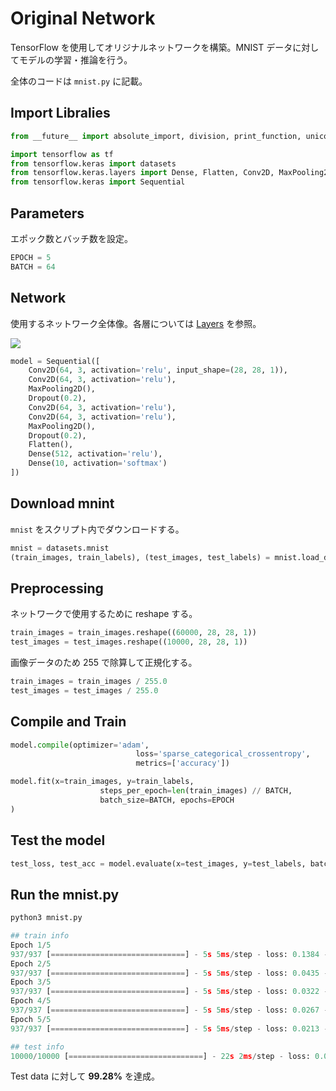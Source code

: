 # Original Network

TensorFlow を使用してオリジナルネットワークを構築。MNIST データに対してモデルの学習・推論を行う。

全体のコードは `mnist.py` に記載。

## Import Libralies

```py
from __future__ import absolute_import, division, print_function, unicode_literals

import tensorflow as tf
from tensorflow.keras import datasets
from tensorflow.keras.layers import Dense, Flatten, Conv2D, MaxPooling2D, Dropout
from tensorflow.keras import Sequential
```

## Parameters

エポック数とバッチ数を設定。

```py
EPOCH = 5
BATCH = 64
```



## Network

使用するネットワーク全体像。各層については [Layers](./Layers) を参照。

![](https://user-images.githubusercontent.com/39023477/86253506-9b948080-bbef-11ea-99b5-444d3f4f219b.jpg)

```py
model = Sequential([
  	Conv2D(64, 3, activation='relu', input_shape=(28, 28, 1)),
  	Conv2D(64, 3, activation='relu'),
  	MaxPooling2D(),
  	Dropout(0.2),
  	Conv2D(64, 3, activation='relu'),
  	Conv2D(64, 3, activation='relu'),
  	MaxPooling2D(),
  	Dropout(0.2),
  	Flatten(),
  	Dense(512, activation='relu'),
  	Dense(10, activation='softmax')
])
```



## Download mnint

`mnist` をスクリプト内でダウンロードする。

```py
mnist = datasets.mnist
(train_images, train_labels), (test_images, test_labels) = mnist.load_data()
```



## Preprocessing

ネットワークで使用するために reshape する。

```py
train_images = train_images.reshape((60000, 28, 28, 1))
test_images = test_images.reshape((10000, 28, 28, 1))
```

画像データのため 255 で除算して正規化する。

```py
train_images = train_images / 255.0
test_images = test_images / 255.0
```



## Compile and Train

```py
model.compile(optimizer='adam',
							loss='sparse_categorical_crossentropy',
							metrics=['accuracy'])

model.fit(x=train_images, y=train_labels,
					steps_per_epoch=len(train_images) // BATCH,
					batch_size=BATCH, epochs=EPOCH
)
```



## Test the model

```py
test_loss, test_acc = model.evaluate(x=test_images, y=test_labels, batch_size=1, verbose=1)
```



## Run the mnist.py

```py
python3 mnist.py
```



```py
## train info
Epoch 1/5
937/937 [==============================] - 5s 5ms/step - loss: 0.1384 - accuracy: 0.9557
Epoch 2/5
937/937 [==============================] - 5s 5ms/step - loss: 0.0435 - accuracy: 0.9869
Epoch 3/5
937/937 [==============================] - 5s 5ms/step - loss: 0.0322 - accuracy: 0.9896
Epoch 4/5
937/937 [==============================] - 5s 5ms/step - loss: 0.0267 - accuracy: 0.9915
Epoch 5/5
937/937 [==============================] - 5s 5ms/step - loss: 0.0213 - accuracy: 0.9934

## test info
10000/10000 [==============================] - 22s 2ms/step - loss: 0.0231 - accuracy:0.9928
```

Test data に対して **99.28%** を達成。
